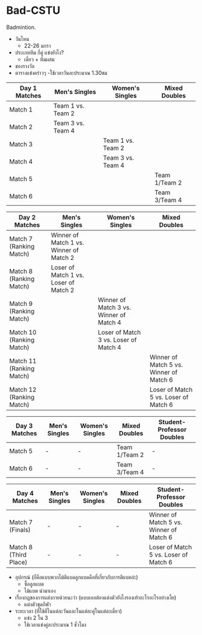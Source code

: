 # Bad-CSTU
Badmintion.
- วันไหน
    - 22-26 มกรา
- ประเภททีม กี่คู่ แข่งยังไง?
    - เดี่ยว + ทีมผสม
- ของรางวัล
- ตารางแข่งคร่าวๆ
    -ใช้เวลาวันละประมาณ 1.30ชม 
    
| Day 1 Matches   | Men's Singles | Women's Singles | Mixed Doubles |
|-----------------|---------------|-----------------|---------------|
| Match 1         | Team 1 vs. Team 2  |               |               |
| Match 2         | Team 3 vs. Team 4  |               |               |
| Match 3         |               | Team 1 vs. Team 2  |               |
| Match 4         |               | Team 3 vs. Team 4  |               |
| Match 5         |               |               | Team 1/Team 2  |
| Match 6         |               |               | Team 3/Team 4  |


| Day 2 Matches   | Men's Singles | Women's Singles | Mixed Doubles |
|-----------------|---------------|-----------------|---------------|
| Match 7 (Ranking Match) | Winner of Match 1 vs. Winner of Match 2 |               |               |
| Match 8 (Ranking Match) | Loser of Match 1 vs. Loser of Match 2   |               |               |
| Match 9 (Ranking Match) |                                          |Winner of Match 3 vs. Winner of Match 4               |               |
| Match 10 (Ranking Match)|    | Loser of Match 3 vs. Loser of Match 4              |               |
| Match 11 (Ranking Match)|  |               |        Winner of Match 5 vs. Winner of Match 6       |
| Match 12 (Ranking Match)|    |               |Loser of Match 5 vs. Loser of Match 6              |


| Day 3 Matches   | Men's Singles | Women's Singles | Mixed Doubles  | Student-Professor Doubles |
|-----------------|---------------|-----------------|----------------|---------------------------|
| Match 5         | -             | -               | Team 1/Team 2  | -                         |
| Match 6         | -             | -               | Team 3/Team 4  | -                         |

| Day 4 Matches         | Men's Singles | Women's Singles | Mixed Doubles | Student-Professor Doubles               |
|-----------------------|---------------|-----------------|---------------|-----------------------------------------|
| Match 7 (Finals)      | -             | -               | -             | Winner of Match 5 vs. Winner of Match 6 |
| Match 8 (Third Place) | -             | -               | -             | Loser of Match 5 vs. Loser of Match 6   |






- อุปกรณ์ (ก็คือแบบพวกไม้ตีแบดลูกแบดคือที่เกี่ยวกับการตีแบตอ่ะ)
    - ซื้อลูกแบต
    - ไม้แบต นำมาเอง
- เรื่องกฎของการแต่งกายด้วยนะว่า (แบบเออต้องแต่งตัวยังไงรองเท้าอะไรอะไรอย่างเงี้ย)
    - แต่งตัวชุดกีฬา
- ระยะเวลา (ที่ใช้ตีในแต่ละวันและในแต่ละคู่ในแต่ละเดี่ยว)
    - แข่ง 2 ใน 3
    - ใช้เวลาแข่งคู่ละประมาณ 1 ชั่วโมง
